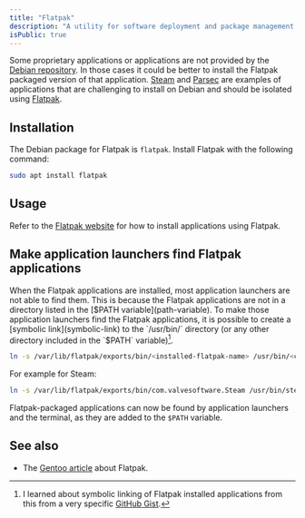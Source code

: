 ```yaml
---
title: "Flatpak"
description: "A utility for software deployment and package management for Linux"
isPublic: true
---
```


Some proprietary applications or applications are not provided by the
[Debian repository](https://www.debian.org/distrib/packages). In those cases it
could be better to install the Flatpak packaged version of that application.
[Steam](https://store.steampowered.com/) and [Parsec](https://parsec.app/) are
examples of applications that are challenging to install on Debian and should be
isolated using [Flatpak](https://flatpak.org/).

## Installation
The Debian package for Flatpak is `flatpak`. Install Flatpak with the following
command:

```sh
sudo apt install flatpak
```

## Usage
Refer to the [Flatpak website](https://flatpak.org/) for how to install
applications using Flatpak.

## Make application launchers find Flatpak applications
When the Flatpak applications are installed, most application launchers are not
able to find them. This is because the Flatpak applications are not in a
directory listed in the [$PATH variable](path-variable). To make those
application launchers find the Flatpak applications, it is possible to create
a [symbolic link](symbolic-link) to the `/usr/bin/` directory (or any other
directory included in the `$PATH` variable)[^1].

[^1]: I learned about symbolic linking of Flatpak installed applications from this from a very specific [GitHub Gist](https://gist.github.com/curioswati/668e9e120ddd4b6f8d07dc28b5780d22).

```sh
ln -s /var/lib/flatpak/exports/bin/<installed-flatpak-name> /usr/bin/<custom-name>
```

For example for Steam:

```sh
ln -s /var/lib/flatpak/exports/bin/com.valvesoftware.Steam /usr/bin/steam
```

Flatpak-packaged applications can now be found by application launchers and the
terminal, as they are added to the `$PATH` variable.

## See also
* The [Gentoo article](https://wiki.gentoo.org/wiki/Flatpak) about Flatpak.
